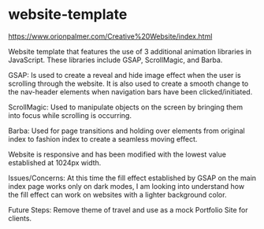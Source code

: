# website-template

https://www.orionpalmer.com/Creative%20Website/index.html

Website template that features the use of 3 additional animation libraries in JavaScript.
These libraries include GSAP, ScrollMagic, and Barba.

GSAP: Is used to create a reveal and hide image effect when the user is scrolling through the website. It is also used to create a smooth change to the nav-header elements when navigation bars have been clicked/initiated.

ScrollMagic: Used to manipulate objects on the screen by bringing them into focus while scrolling is occurring.

Barba: Used for page transitions and holding over elements from original index to fashion index to create a seamless moving effect.

Website is responsive and has been modified with the lowest value established at 1024px width.


Issues/Concerns:
At this time the fill effect established by GSAP on the main index page works only on dark modes, I am looking into understand how the fill effect can work on websites with a lighter background color.

Future Steps:
Remove theme of travel and use as a mock Portfolio Site for clients.
